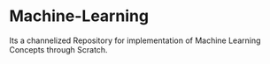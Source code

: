 # Machine-Learning
Its a channelized Repository for implementation of Machine Learning Concepts through Scratch.
